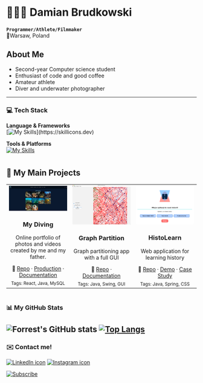 # 🧑🏼‍💻 Damian Brudkowski

**`Programmer/Athlete/Filmmaker`**<br>
📍Warsaw, Poland

## About Me
- Second-year Computer science student
- Enthusiast of code and good coffee  
- Amateur athlete  
- Diver and underwater photographer  

---

### 💻 Tech Stack
**Language & Frameworks**<br>
[![My Skills](https://skillicons.dev/icons?i=java,spring,react,c,tailwind,python,js,html,css,)](https://skillicons.dev)

**Tools & Platforms**<br>
[![My Skills](https://skillicons.dev/icons?i=docker,azure,git,linux,mysql,nginx,aws)](https://skillicons.dev)
<br />

#

## 🚀 My Main Projects

<table>
  <tr>
    <td align="center" width="33%">
      <a href="https://github.com/damhero/MyDiving">
        <img src="https://github.com/damhero/damhero/blob/c83e77795a20f56351b455af8912eac97ad466a7/My-diving-picture" alt="My Diving" width="100%" />
      </a>
      <h3>My Diving</h3>
      <p>Online portfolio of photos and videos created by me and my father.</p>
      🔗 <a href="https://github.com/damhero/MyDiving">Repo</a> ·
      <a href="https://mydiving.pl">Production</a> ·
       <a href="https://mydiving.pl">Documentation</a><br>
      <sub>Tags: React, Java, MySQL</sub>
    </td>
    <td align="center" width="33%">
      <a href="https://github.com/yourusername/project-two">
        <img src="https://github.com/damhero/damhero/blob/c9d48ace18bf4b34aef02145925f8b265a0c8206/Graph-partition-picture" alt="Graph partition app" width="100%" />
      </a>
      <h3>Graph Partition</h3>
      <p>Graph partitioning app with a full GUI</p>
      🔗 <a href="https://github.com/yourusername/project-two">Repo</a> ·
      <a href="https://your-case-study-link.com">Documentation</a><br/>
      <sub>Tags: Java, Swing, GUI</sub>
    </td>
    <td align="center" width="33%">
      <a href="https://github.com/yourusername/project-three">
        <img src="https://github.com/damhero/damhero/blob/6bfa9a147a7f2883d6ae3368f84d2d538f5cf666/HistoLearn-picture" alt="HistoLearn" width="100%" />
      </a>
      <h3>HistoLearn</h3>
      <p>Web application for learning history</p>
      🔗 <a href="https://github.com/yourusername/project-three">Repo</a> ·
      <a href="https://your-demo-link.com">Demo</a> ·
      <a href="https://your-case-study-link.com">Case Study</a><br/>
      <sub>Tags: Java, Spring, CSS</sub>
    </td>
  </tr>
</table>

#

### 📊 My GitHub Stats

![Forrest's GitHub stats](https://github-readme-stats.vercel.app/api?username=damhero&show_icons=true&theme=gruvbox)
[![Top Langs](https://github-readme-stats.vercel.app/api/top-langs/?username=damhero&layout=donut&theme=dark)](https://github.com/anuraghazra/github-readme-stats)
---
### ✉️ Contact me!
   <p align="left">
      <a href="https://www.linkedin.com/in/damian-brudkowski-a61701230/">
         <img alt="LinkedIn icon" src="https://skillicons.dev/icons?i=linkedin"/></a> 
      <a href="https://www.instagram.com/_damianbrudkowski_/">
         <img alt="Instagram icon" src="https://skillicons.dev/icons?i=instagram"/></a>
   </p>
   <a href="https://www.youtube.com/@MyDiving1235">
  <img src="https://custom-icon-badges.demolab.com/badge/-My%20Diving%20Videos-red?style=for-the-badge&logo=video&logoColor=white" alt="Subscribe" />
</a>
